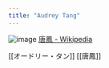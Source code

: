 ```yaml
---
title: "Audrey Tang"
---
```


![image](https://scrapbox.io/files/6596acb92f91c60024b37832.png)
[唐鳳 - Wikipedia](https://ja.wikipedia.org/wiki/唐鳳)

[[オードリー・タン]]
[[唐鳳]]
